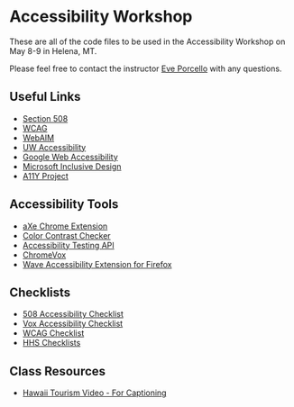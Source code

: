 Accessibility Workshop
=========

These are all of the code files to be used in the Accessibility Workshop on May 8-9 in Helena, MT.

Please feel free to contact the instructor [Eve Porcello](eve@moonhighway.com) with any questions.

## Useful Links

* [Section 508](http://www.section508.gov)
* [WCAG](https://www.w3.org/WAI/intro/wcag)
* [WebAIM](http://webaim.org/)
* [UW Accessibility](http://www.washington.edu/accessibility/web/)
* [Google Web Accessibility](https://developers.google.com/web/fundamentals/accessibility/)
* [Microsoft Inclusive Design](https://www.microsoft.com/en-us/design/inclusive)
* [A11Y Project](http://a11yproject.com/resources.html)

## Accessibility Tools

* [aXe Chrome Extension](https://chrome.google.com/webstore/detail/axe/lhdoppojpmngadmnindnejefpokejbdd?hl=en-US )
* [Color Contrast Checker](http://leaverou.github.io/contrast-ratio/)
* [Accessibility Testing API](https://tenon.io/)
* [ChromeVox](http://www.chromevox.com/)
* [Wave Accessibility Extension for Firefox](https://addons.mozilla.org/en-US/firefox/addon/wave-accessibility-tool/)

## Checklists

* [508 Accessibility Checklist](http://webaim.org/standards/508/508checklist.pdf)
* [Vox Accessibility Checklist](http://accessibility.voxmedia.com/)
* [WCAG Checklist](http://webaim.org/standards/wcag/checklist)
* [HHS Checklists](https://www.hhs.gov/web/section-508/making-files-accessible/checklist/)

## Class Resources

* [Hawaii Tourism Video - For Captioning](https://www.youtube.com/watch?v=-R-5vA_xEYQ)
